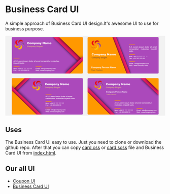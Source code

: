 # Business Card UI

A simple approach of Business Card UI design.It's awesome UI to use for business purpose.


![Screenshot](img/capture/cards.png)


## Uses 

The Business Card UI easy to use. Just you need to clone or download the github repo. After that you can copy [card.css](card.css) or [card.scss](card.scss)  file and Business Card UI from [index.html](index.html).

## Our all UI
-   [Coupon UI](https://github.com/raishvaria/Coupon)
-   [Business Card UI](https://github.com/raishvaria/Business-Card)

